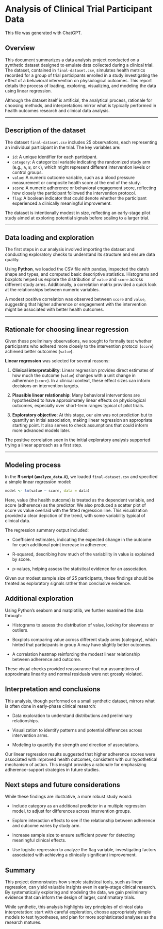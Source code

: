 # Analysis of Clinical Trial Participant Data

This file was generated with ChatGPT.

## Overview

This document summarizes a data analysis project conducted on a synthetic dataset designed to emulate data collected during a clinical trial. The dataset, contained in `final-dataset.csv`, simulates health metrics recorded for a group of trial participants enrolled in a study investigating the effect of a behavioral intervention on physiological outcomes. This report details the process of loading, exploring, visualizing, and modeling the data using linear regression.

Although the dataset itself is artificial, the analytical process, rationale for choosing methods, and interpretations mirror what is typically performed in health outcomes research and clinical data analysis.

---

## Description of the dataset

The dataset `final-dataset.csv` includes 25 observations, each representing an individual participant in the trial. The key variables are:

- `id`: A unique identifier for each participant.
- `category`: A categorical variable indicating the randomized study arm (e.g., `A`, `B`, or `C`), which might represent different intervention levels or control groups.
- `value`: A numeric outcome variable, such as a blood pressure measurement or composite health score at the end of the study.
- `score`: A numeric adherence or behavioral engagement score, reflecting how closely the participant followed the intervention protocol.
- `flag`: A boolean indicator that could denote whether the participant experienced a clinically meaningful improvement.

The dataset is intentionally modest in size, reflecting an early-stage pilot study aimed at exploring potential signals before scaling to a larger trial.

---

## Data loading and exploration

The first steps in our analysis involved importing the dataset and conducting exploratory checks to understand its structure and ensure data quality.

Using **Python**, we loaded the CSV file with pandas, inspected the data’s shape and types, and computed basic descriptive statistics. Histograms and boxplots helped us explore the distribution of `value` and `score` across different study arms. Additionally, a correlation matrix provided a quick look at the relationships between numeric variables.

A modest positive correlation was observed between `score` and `value`, suggesting that higher adherence or engagement with the intervention might be associated with better health outcomes.

---

## Rationale for choosing linear regression

Given these preliminary observations, we sought to formally test whether participants who adhered more closely to the intervention protocol (`score`) achieved better outcomes (`value`). 

**Linear regression** was selected for several reasons:

1. **Clinical interpretability**: Linear regression provides direct estimates of how much the outcome (`value`) changes with a unit change in adherence (`score`). In a clinical context, these effect sizes can inform decisions on intervention targets.

2. **Plausible linear relationship**: Many behavioral interventions are hypothesized to have approximately linear effects on physiological outcomes, especially over short-term ranges typical of pilot trials.

3. **Exploratory objective**: At this stage, our aim was not prediction but to quantify an initial association, making linear regression an appropriate starting point. It also serves to check assumptions that could inform more advanced models later.

The positive correlation seen in the initial exploratory analysis supported trying a linear approach as a first step.

---

## Modeling process

In the **R script (`analyze_data.R`)**, we loaded `final-dataset.csv` and specified a simple linear regression model:

```r
model <- lm(value ~ score, data = data)
```

Here, value (the health outcome) is treated as the dependent variable, and score (adherence) as the predictor. We also produced a scatter plot of score vs value overlaid with the fitted regression line. This visualization provided a clear depiction of the trend, with some variability typical of clinical data.

The regression summary output included:

 * Coefficient estimates, indicating the expected change in the outcome for each additional point increase in adherence.

 * R-squared, describing how much of the variability in value is explained by score.

 * p-values, helping assess the statistical evidence for an association.

Given our modest sample size of 25 participants, these findings should be treated as exploratory signals rather than conclusive evidence.


## Additional exploration

Using Python’s seaborn and matplotlib, we further examined the data through:

 * Histograms to assess the distribution of value, looking for skewness or outliers.

 * Boxplots comparing value across different study arms (category), which hinted that participants in group A may have slightly better outcomes.

 * A correlation heatmap reinforcing the modest linear relationship between adherence and outcome.

These visual checks provided reassurance that our assumptions of approximate linearity and normal residuals were not grossly violated.


## Interpretation and conclusions

This analysis, though performed on a small synthetic dataset, mirrors what is often done in early-phase clinical research:

 * Data exploration to understand distributions and preliminary relationships.

 * Visualization to identify patterns and potential differences across intervention arms.

 * Modeling to quantify the strength and direction of associations.

Our linear regression results suggested that higher adherence scores were associated with improved health outcomes, consistent with our hypothetical mechanism of action. This insight provides a rationale for emphasizing adherence-support strategies in future studies.



## Next steps and future considerations

While these findings are illustrative, a more robust study would:

 * Include category as an additional predictor in a multiple regression model, to adjust for differences across intervention groups.

 * Explore interaction effects to see if the relationship between adherence and outcome varies by study arm.

 * Increase sample size to ensure sufficient power for detecting meaningful clinical effects.

 * Use logistic regression to analyze the flag variable, investigating factors associated with achieving a clinically significant improvement.



## Summary

This project demonstrates how simple statistical tools, such as linear regression, can yield valuable insights even in early-stage clinical research. By systematically exploring and modeling the data, we gain preliminary evidence that can inform the design of larger, confirmatory trials.

While synthetic, this analysis highlights key principles of clinical data interpretation: start with careful exploration, choose appropriately simple models to test hypotheses, and plan for more sophisticated analyses as the research matures.
